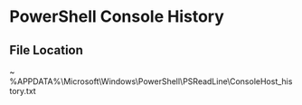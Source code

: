 # PowerShell Console History
## File Location
~ %APPDATA%\Microsoft\Windows\PowerShell\PSReadLine\ConsoleHost_history.txt